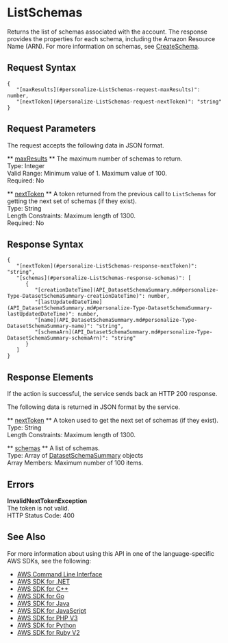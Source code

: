 # ListSchemas<a name="API_ListSchemas"></a>

Returns the list of schemas associated with the account\. The response provides the properties for each schema, including the Amazon Resource Name \(ARN\)\. For more information on schemas, see [CreateSchema](API_CreateSchema.md)\.

## Request Syntax<a name="API_ListSchemas_RequestSyntax"></a>

```
{
   "[maxResults](#personalize-ListSchemas-request-maxResults)": number,
   "[nextToken](#personalize-ListSchemas-request-nextToken)": "string"
}
```

## Request Parameters<a name="API_ListSchemas_RequestParameters"></a>

The request accepts the following data in JSON format\.

 ** [maxResults](#API_ListSchemas_RequestSyntax) **   <a name="personalize-ListSchemas-request-maxResults"></a>
The maximum number of schemas to return\.  
Type: Integer  
Valid Range: Minimum value of 1\. Maximum value of 100\.  
Required: No

 ** [nextToken](#API_ListSchemas_RequestSyntax) **   <a name="personalize-ListSchemas-request-nextToken"></a>
A token returned from the previous call to `ListSchemas` for getting the next set of schemas \(if they exist\)\.  
Type: String  
Length Constraints: Maximum length of 1300\.  
Required: No

## Response Syntax<a name="API_ListSchemas_ResponseSyntax"></a>

```
{
   "[nextToken](#personalize-ListSchemas-response-nextToken)": "string",
   "[schemas](#personalize-ListSchemas-response-schemas)": [ 
      { 
         "[creationDateTime](API_DatasetSchemaSummary.md#personalize-Type-DatasetSchemaSummary-creationDateTime)": number,
         "[lastUpdatedDateTime](API_DatasetSchemaSummary.md#personalize-Type-DatasetSchemaSummary-lastUpdatedDateTime)": number,
         "[name](API_DatasetSchemaSummary.md#personalize-Type-DatasetSchemaSummary-name)": "string",
         "[schemaArn](API_DatasetSchemaSummary.md#personalize-Type-DatasetSchemaSummary-schemaArn)": "string"
      }
   ]
}
```

## Response Elements<a name="API_ListSchemas_ResponseElements"></a>

If the action is successful, the service sends back an HTTP 200 response\.

The following data is returned in JSON format by the service\.

 ** [nextToken](#API_ListSchemas_ResponseSyntax) **   <a name="personalize-ListSchemas-response-nextToken"></a>
A token used to get the next set of schemas \(if they exist\)\.  
Type: String  
Length Constraints: Maximum length of 1300\.

 ** [schemas](#API_ListSchemas_ResponseSyntax) **   <a name="personalize-ListSchemas-response-schemas"></a>
A list of schemas\.  
Type: Array of [DatasetSchemaSummary](API_DatasetSchemaSummary.md) objects  
Array Members: Maximum number of 100 items\.

## Errors<a name="API_ListSchemas_Errors"></a>

 **InvalidNextTokenException**   
The token is not valid\.  
HTTP Status Code: 400

## See Also<a name="API_ListSchemas_SeeAlso"></a>

For more information about using this API in one of the language\-specific AWS SDKs, see the following:
+  [AWS Command Line Interface](https://docs.aws.amazon.com/goto/aws-cli/personalize-2018-05-22/ListSchemas) 
+  [AWS SDK for \.NET](https://docs.aws.amazon.com/goto/DotNetSDKV3/personalize-2018-05-22/ListSchemas) 
+  [AWS SDK for C\+\+](https://docs.aws.amazon.com/goto/SdkForCpp/personalize-2018-05-22/ListSchemas) 
+  [AWS SDK for Go](https://docs.aws.amazon.com/goto/SdkForGoV1/personalize-2018-05-22/ListSchemas) 
+  [AWS SDK for Java](https://docs.aws.amazon.com/goto/SdkForJava/personalize-2018-05-22/ListSchemas) 
+  [AWS SDK for JavaScript](https://docs.aws.amazon.com/goto/AWSJavaScriptSDK/personalize-2018-05-22/ListSchemas) 
+  [AWS SDK for PHP V3](https://docs.aws.amazon.com/goto/SdkForPHPV3/personalize-2018-05-22/ListSchemas) 
+  [AWS SDK for Python](https://docs.aws.amazon.com/goto/boto3/personalize-2018-05-22/ListSchemas) 
+  [AWS SDK for Ruby V2](https://docs.aws.amazon.com/goto/SdkForRubyV2/personalize-2018-05-22/ListSchemas) 